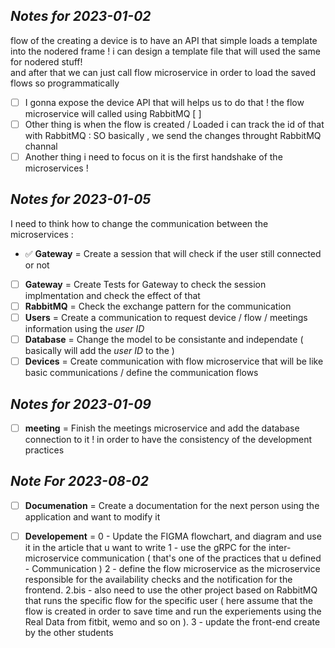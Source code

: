 
## *Notes for 2023-01-02*

flow of the creating a device is to have an API that simple loads a template into the nodered frame ! 
i can design a template file that will used the same for nodered stuff!  
and after that we can just call flow microservice in order to load the saved flows  so programmatically 
 - [ ]  I gonna expose the device API that will helps us to do that ! the flow microservice will called using RabbitMQ [ ]
 - [ ] Other thing is when the flow is created / Loaded i can track the id of that with RabbitMQ  : SO basically , we send the changes throught RabbitMQ channal
 - [ ] Another thing i need to focus on it is the first handshake of the microservices !

## *Notes for 2023-01-05*  
I need to think how to change the communication between the microservices : 
 -  :white_check_mark: **Gateway** = Create a session that will check if the user still connected or not 
 - [ ] **Gateway** = Create Tests for Gateway to check the session implmentation and check the effect of that
 - [ ] **RabbitMQ** = Check the exchange pattern for the communication 
 - [ ] **Users** = Create a communication to request device / flow / meetings information using the *user ID* 
 - [ ] **Database** = Change the model to be consistante and independate ( basically will add the *user ID* to the ) 
 - [ ] **Devices** = Create communication with flow microservice that will be like basic communications / define the communication flows   
 ## *Notes for 2023-01-09*
 - [ ]  **meeting** = Finish the meetings microservice and add the database connection to it ! in order to have the consistency of the development practices

 ## *Note For 2023-08-02* 
 - [ ] **Documenation** = Create a documentation for the next person using the application and want to modify it 
 - [ ] **Developement** = 
                          0 - Update the FIGMA flowchart, and diagram and use it in the article that u want to write
                          1 - use the gRPC for the inter-microservice communication ( that's one of the practices that u defined - Communication )
                          2 - define the flow microservice as the microservice responsible for the availability checks and the notification for the frontend.
                          2.bis - also need to use the other project based on RabbitMQ that runs the specific flow for the specific user ( here assume that the flow is created in order to save time and run the experiements using the Real Data from fitbit, wemo and so on ).
                          3 - update the front-end create by the other students 
                          
                        





